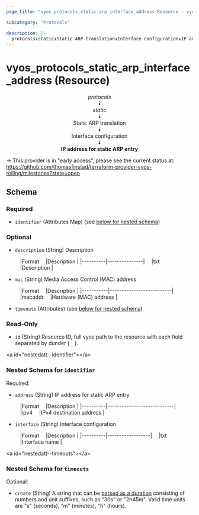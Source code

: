```yaml
---
page_title: "vyos_protocols_static_arp_interface_address Resource - vyos"

subcategory: "Protocols"

description: |- 
  protocols⯯static⯯Static ARP translation⯯Interface configuration⯯IP address for static ARP entry
---
```


# vyos_protocols_static_arp_interface_address (Resource)
<center>

*protocols*  
⯯  
*static*  
⯯  
Static ARP translation  
⯯  
Interface configuration  
⯯  
**IP address for static ARP entry**


</center>

-> This provider is in "early access", please see the current status at: https://github.com/thomasfinstad/terraform-provider-vyos-rolling/milestones?state=open

## Schema

### Required

- `identifier` (Attributes Map) (see [below for nested schema](#nestedatt--identifier))

### Optional

- `description` (String) Description

    &emsp;|Format  &emsp;|Description  |
    |----------|---------------|
    &emsp;|txt     &emsp;|Description  |
- `mac` (String) Media Access Control (MAC) address

    &emsp;|Format   &emsp;|Description             |
    |-----------|--------------------------|
    &emsp;|macaddr  &emsp;|Hardware (MAC) address  |
- `timeouts` (Attributes) (see [below for nested schema](#nestedatt--timeouts))

### Read-Only

- `id` (String) Resource ID, full vyos path to the resource with each field separated by dunder (`__`).

&lt;a id=&#34;nestedatt--identifier&#34;&gt;&lt;/a&gt;
### Nested Schema for `identifier`

Required:

- `address` (String) IP address for static ARP entry

    &emsp;|Format  &emsp;|Description               |
    |----------|----------------------------|
    &emsp;|ipv4    &emsp;|IPv4 destination address  |
- `interface` (String) Interface configuration

    &emsp;|Format  &emsp;|Description     |
    |----------|------------------|
    &emsp;|txt     &emsp;|Interface name  |


&lt;a id=&#34;nestedatt--timeouts&#34;&gt;&lt;/a&gt;
### Nested Schema for `timeouts`

Optional:

- `create` (String) A string that can be [parsed as a duration](https://pkg.go.dev/time#ParseDuration) consisting of numbers and unit suffixes, such as &#34;30s&#34; or &#34;2h45m&#34;. Valid time units are &#34;s&#34; (seconds), &#34;m&#34; (minutes), &#34;h&#34; (hours).  
